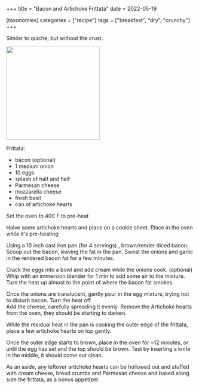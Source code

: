 +++
title = "Bacon and Artichoke Frittata"
date = 2022-05-19

[taxonomies]
categories = ["recipe"]
tags = ["breakfast", "dry", "crunchy"]
+++

Similar to quiche, but without the crust.
<!-- more -->

<img src="picture1.jpg" width=250>

Frittata: 
- bacon (optional)
- 1 medium onion
- 10 eggs
- splash of half and half
- Parmesan cheese
- mozzarella cheese
- fresh basil
- can of artichoke hearts


Set the oven to 400 F to pre-heat

Halve some artichoke hearts and place on a cookie sheet.  Place in the oven while it's pre-heating

Using a 10 inch cast iron pan (for 4 servings) , brown/render diced bacon.
Scoop out the bacon, leaving the fat in the pan.  Sweat the onions and garlic in the 
rendered bacon fat for a few minutes.

Crack the eggs into a bowl and add cream while the onions cook. (optional) Whip with an immersion blender 
for 1 min to add some air to the mixture. Turn the heat up almost to the point of where the bacon fat smokes.

Once the onions are translucent, gently pour in the egg mixture, trying not to disturb bacon. Turn the heat off.  
Add the cheese, carefully spreading it evenly.
Remove the Artichoke hearts from the oven, they should be starting to darken.

While the residual heat in the pan is cooking the outer edge of the frittata, place a few
 artichoke hearts on top gently.

Once the outer edge starts to brown, place in the oven for ~12 minutes, or until the egg has set and the top should be brown.  Test by inserting a knife in the middle, it should come out clean.

As an aside, any leftover artichoke hearts can be hollowed out and stuffed with cream cheese, bread crumbs and Parmesan cheese and baked along side the frittata, as a bonus appetizer.


